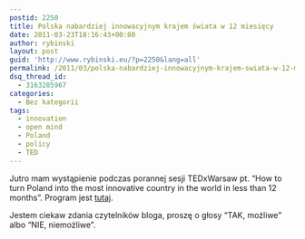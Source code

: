 ```yaml
---
postid: 2250
title: Polska nabardziej innowacyjnym krajem świata w 12 miesięcy
date: 2011-03-23T18:16:43+00:00
author: rybinski
layout: post
guid: 'http://www.rybinski.eu/?p=2250&lang=all'
permalink: /2011/03/polska-nabardziej-innowacyjnym-krajem-swiata-w-12-miesiecy/
dsq_thread_id:
  - 3163285967
categories:
  - Bez kategorii
tags:
  - innovation
  - open mind
  - Poland
  - policy
  - TED
---
```

Jutro mam wystąpienie podczas porannej sesji TEDxWarsaw pt. “How to turn Poland into the most innovative country in the world in less than 12 months”. Program jest [tutaj](http://tedxwarsaw.com/programme/).

Jestem ciekaw zdania czytelników bloga, proszę o głosy “TAK, możliwe” albo “NIE, niemożliwe”.
